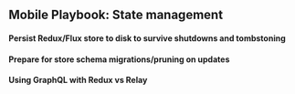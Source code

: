 ## Mobile Playbook: State management

#### Persist Redux/Flux store to disk to survive shutdowns and tombstoning

#### Prepare for store schema migrations/pruning on updates

#### Using GraphQL with Redux vs Relay
